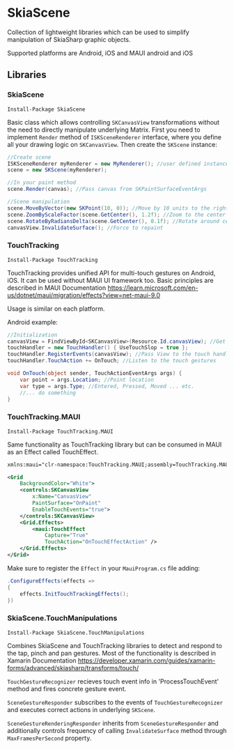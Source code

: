# SkiaScene
Collection of lightweight libraries which can be used to simplify manipulation of SkiaSharp graphic objects. 

Supported platforms are Android, iOS and MAUI android and iOS

## Libraries

### SkiaScene
```
Install-Package SkiaScene
```

Basic class which allows controlling `SKCanvasView` transformations without the need to directly manipulate underlying Matrix.
First you need to implement `Render` method of `ISKSceneRenderer` interface, where you define all your drawing logic on `SKCanvasView`.
Then create the `SKScene` instance:

```csharp
//Create scene
ISKSceneRenderer myRenderer = new MyRenderer(); //user defined instance 
scene = new SKScene(myRenderer);

//In your paint method
scene.Render(canvas); //Pass canvas from SKPaintSurfaceEventArgs

//Scene manipulation
scene.MoveByVector(new SKPoint(10, 0)); //Move by 10 units to the right independently from current rotation and zoom
scene.ZoomByScaleFactor(scene.GetCenter(), 1.2f); //Zoom to the center
scene.RotateByRadiansDelta(scene.GetCenter(), 0.1f); //Rotate around center
canvasView.InvalidateSurface(); //Force to repaint
```

### TouchTracking
```
Install-Package TouchTracking
```

TouchTracking provides unified API for multi-touch gestures on Android, iOS. It can be used without MAUI UI framework too. 
Basic principles are described in MAUI Documentation https://learn.microsoft.com/en-us/dotnet/maui/migration/effects?view=net-maui-9.0

Usage is similar on each platform. 

Android example:

```csharp
//Initialization
canvasView = FindViewById<SKCanvasView>(Resource.Id.canvasView); //Get SKCanvasView
touchHandler = new TouchHandler() { UseTouchSlop = true };
touchHandler.RegisterEvents(canvasView); //Pass View to the touch handler
touchHandler.TouchAction += OnTouch; //Listen to the touch gestures

void OnTouch(object sender, TouchActionEventArgs args) {
    var point = args.Location; //Point location
    var type = args.Type; //Entered, Pressed, Moved ... etc.
    //... do something
}
```

### TouchTracking.MAUI
```
Install-Package TouchTracking.MAUI
```

Same functionality as TouchTracking library but can be consumed in MAUI as an Effect called TouchEffect.

```xml
xmlns:maui="clr-namespace:TouchTracking.MAUI;assembly=TouchTracking.MAUI"

<Grid
    BackgroundColor="White">
    <controls:SKCanvasView
        x:Name="CanvasView"
        PaintSurface="OnPaint"
        EnableTouchEvents="true">
    </controls:SKCanvasView>
    <Grid.Effects>
        <maui:TouchEffect
            Capture="True"
            TouchAction="OnTouchEffectAction" />
    </Grid.Effects>
</Grid>
```

Make sure to register the `Effect` in your `MauiProgram.cs` file adding:

```csharp
.ConfigureEffects(effects =>
{
    effects.InitTouchTrackingEffects();
})
```

### SkiaScene.TouchManipulations
```
Install-Package SkiaScene.TouchManipulations
```

Combines SkiaScene and TouchTracking libraries to detect and respond to the tap, pinch and pan gestures. Most of the functionality is described in Xamarin Documentation https://developer.xamarin.com/guides/xamarin-forms/advanced/skiasharp/transforms/touch/

`TouchGestureRecognizer` recieves touch event info in 'ProcessTouchEvent' method and fires concrete gesture event.

`SceneGestureResponder` subscribes to the events of `TouchGestureRecognizer` and executes correct actions in underlying `SKScene`.

`SceneGestureRenderingResponder` inherits from `SceneGestureResponder` and additionally controls frequency of calling `InvalidateSurface` method through `MaxFramesPerSecond` property.
